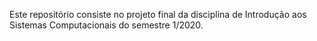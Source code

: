 Este repositório consiste no projeto final da disciplina de Introdução aos Sistemas Computacionais do semestre 1/2020.
